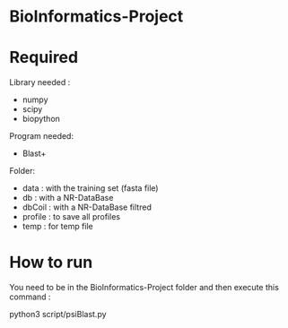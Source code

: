 # BioInformatics-Project

# Required

Library needed :
- numpy
- scipy
- biopython

Program needed:
- Blast+

Folder:
- data : with the training set (fasta file)
- db : with a NR-DataBase
- dbCoil : with a NR-DataBase filtred
- profile : to save all profiles
- temp : for temp file

# How to run

You need to be in the BioInformatics-Project folder and then execute this command :

python3 script/psiBlast.py